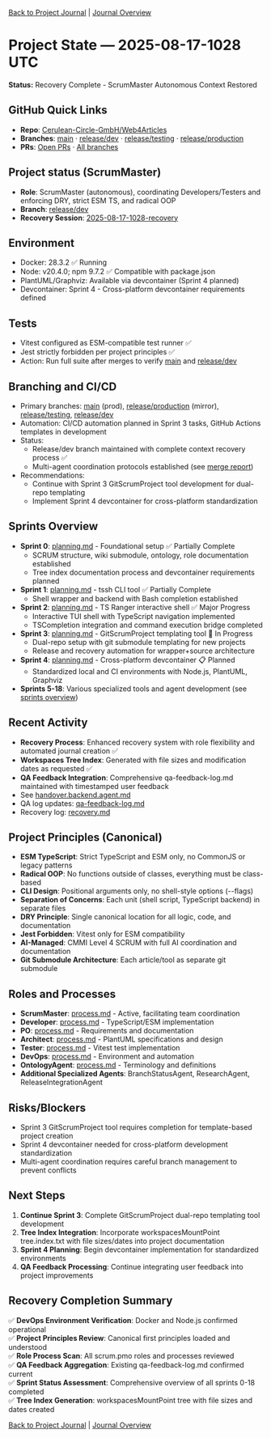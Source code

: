 [Back to Project Journal](../) | [Journal Overview](../../project.journal.overview.md)

# Project State — 2025-08-17-1028 UTC

**Status:** Recovery Complete - ScrumMaster Autonomous Context Restored

## GitHub Quick Links
- **Repo**: [Cerulean-Circle-GmbH/Web4Articles](https://github.com/Cerulean-Circle-GmbH/Web4Articles)
- **Branches**: [main](https://github.com/Cerulean-Circle-GmbH/Web4Articles/tree/main) · [release/dev](https://github.com/Cerulean-Circle-GmbH/Web4Articles/tree/release/dev) · [release/testing](https://github.com/Cerulean-Circle-GmbH/Web4Articles/tree/release/testing) · [release/production](https://github.com/Cerulean-Circle-GmbH/Web4Articles/tree/release/production)
- **PRs**: [Open PRs](https://github.com/Cerulean-Circle-GmbH/Web4Articles/pulls) · [All branches](https://github.com/Cerulean-Circle-GmbH/Web4Articles/branches)

## Project status (ScrumMaster)
- **Role**: ScrumMaster (autonomous), coordinating Developers/Testers and enforcing DRY, strict ESM TS, and radical OOP
- **Branch**: [release/dev](https://github.com/Cerulean-Circle-GmbH/Web4Articles/tree/release/dev)
- **Recovery Session**: [2025-08-17-1028-recovery](./project.state.md)

## Environment
- Docker: 28.3.2 ✅ Running
- Node: v20.4.0; npm 9.7.2 ✅ Compatible with package.json
- PlantUML/Graphviz: Available via devcontainer (Sprint 4 planned)
- Devcontainer: Sprint 4 - Cross-platform devcontainer requirements defined

## Tests
- Vitest configured as ESM-compatible test runner ✅
- Jest strictly forbidden per project principles ✅
- Action: Run full suite after merges to verify [main](https://github.com/Cerulean-Circle-GmbH/Web4Articles/tree/main) and [release/dev](https://github.com/Cerulean-Circle-GmbH/Web4Articles/tree/release/dev)

## Branching and CI/CD
- Primary branches: [main](https://github.com/Cerulean-Circle-GmbH/Web4Articles/tree/main) (prod), [release/production](https://github.com/Cerulean-Circle-GmbH/Web4Articles/tree/release/production) (mirror), [release/testing](https://github.com/Cerulean-Circle-GmbH/Web4Articles/tree/release/testing), [release/dev](https://github.com/Cerulean-Circle-GmbH/Web4Articles/tree/release/dev)
- Automation: CI/CD automation planned in Sprint 3 tasks, GitHub Actions templates in development
- Status:
  - Release/dev branch maintained with complete context recovery process ✅
  - Multi-agent coordination protocols established (see [merge report](../../merge-report-sprint-9.md))
- Recommendations:
  - Continue with Sprint 3 GitScrumProject tool development for dual-repo templating
  - Implement Sprint 4 devcontainer for cross-platform standardization

## Sprints Overview
- **Sprint 0**: [planning.md](../../sprints/sprint-0/planning.md) - Foundational setup ✅ Partially Complete
  - SCRUM structure, wiki submodule, ontology, role documentation established
  - Tree index documentation process and devcontainer requirements planned
- **Sprint 1**: [planning.md](../../sprints/sprint-1/planning.md) - tssh CLI tool ✅ Partially Complete
  - Shell wrapper and backend with Bash completion established
- **Sprint 2**: [planning.md](../../sprints/sprint-2/planning.md) - TS Ranger interactive shell ✅ Major Progress
  - Interactive TUI shell with TypeScript navigation implemented
  - TSCompletion integration and command execution bridge completed
- **Sprint 3**: [planning.md](../../sprints/sprint-3/planning.md) - GitScrumProject templating tool 🔄 In Progress
  - Dual-repo setup with git submodule templating for new projects
  - Release and recovery automation for wrapper+source architecture
- **Sprint 4**: [planning.md](../../sprints/sprint-4/planning.md) - Cross-platform devcontainer 📋 Planned
  - Standardized local and CI environments with Node.js, PlantUML, Graphviz
- **Sprints 5-18**: Various specialized tools and agent development (see [sprints overview](../../sprints/sprints.overview.md))

## Recent Activity
- **Recovery Process**: Enhanced recovery system with role flexibility and automated journal creation ✅
- **Workspaces Tree Index**: Generated with file sizes and modification dates as requested ✅
- **QA Feedback Integration**: Comprehensive qa-feedback-log.md maintained with timestamped user feedback
- See [handover.backend.agent.md](../../handover.backend.agent.md)
- QA log updates: [qa-feedback-log.md](../../qa-feedback-log.md)
- Recovery log: [recovery.md](../../recovery.md)

## Project Principles (Canonical)
- **ESM TypeScript**: Strict TypeScript and ESM only, no CommonJS or legacy patterns
- **Radical OOP**: No functions outside of classes, everything must be class-based
- **CLI Design**: Positional arguments only, no shell-style options (--flags)
- **Separation of Concerns**: Each unit (shell script, TypeScript backend) in separate files
- **DRY Principle**: Single canonical location for all logic, code, and documentation
- **Jest Forbidden**: Vitest only for ESM compatibility
- **AI-Managed**: CMMI Level 4 SCRUM with full AI coordination and documentation
- **Git Submodule Architecture**: Each article/tool as separate git submodule

## Roles and Processes
- **ScrumMaster**: [process.md](../roles/ScrumMaster/process.md) - Active, facilitating team coordination
- **Developer**: [process.md](../roles/Developer/process.md) - TypeScript/ESM implementation
- **PO**: [process.md](../roles/PO/process.md) - Requirements and documentation
- **Architect**: [process.md](../roles/Architect/process.md) - PlantUML specifications and design
- **Tester**: [process.md](../roles/Tester/process.md) - Vitest test implementation
- **DevOps**: [process.md](../roles/DevOps/process.md) - Environment and automation
- **OntologyAgent**: [process.md](../roles/OntologyAgent/process.md) - Terminology and definitions
- **Additional Specialized Agents**: BranchStatusAgent, ResearchAgent, ReleaseIntegrationAgent

## Risks/Blockers
- Sprint 3 GitScrumProject tool requires completion for template-based project creation
- Sprint 4 devcontainer needed for cross-platform development standardization
- Multi-agent coordination requires careful branch management to prevent conflicts

## Next Steps
1. **Continue Sprint 3**: Complete GitScrumProject dual-repo templating tool development
2. **Tree Index Integration**: Incorporate workspacesMountPoint tree.index.txt with file sizes/dates into project documentation
3. **Sprint 4 Planning**: Begin devcontainer implementation for standardized environments
4. **QA Feedback Processing**: Continue integrating user feedback into project improvements

## Recovery Completion Summary
✅ **DevOps Environment Verification**: Docker and Node.js confirmed operational  
✅ **Project Principles Review**: Canonical first principles loaded and understood  
✅ **Role Process Scan**: All scrum.pmo roles and processes reviewed  
✅ **QA Feedback Aggregation**: Existing qa-feedback-log.md confirmed current  
✅ **Sprint Status Assessment**: Comprehensive overview of all sprints 0-18 completed  
✅ **Tree Index Generation**: workspacesMountPoint tree with file sizes and dates created  

[Back to Project Journal](../) | [Journal Overview](../../project.journal.overview.md)
